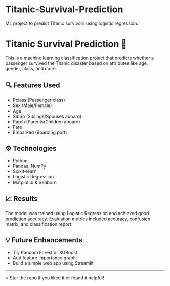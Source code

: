 # Titanic-Survival-Prediction
ML project to predict Titanic survivors using logistic regression.

# Titanic Survival Prediction 🚢

This is a machine learning classification project that predicts whether a passenger survived the Titanic disaster based on attributes like age, gender, class, and more.

## 🔍 Features Used
- Pclass (Passenger class)
- Sex (Male/Female)
- Age
- SibSp (Siblings/Spouses aboard)
- Parch (Parents/Children aboard)
- Fare
- Embarked (Boarding port)

## ⚙️ Technologies
- Python
- Pandas, NumPy
- Scikit-learn
- Logistic Regression
- Matplotlib & Seaborn

## 📈 Results
The model was trained using Logistic Regression and achieved good prediction accuracy. Evaluation metrics included accuracy, confusion matrix, and classification report.

## 💡 Future Enhancements
- Try Random Forest or XGBoost
- Add feature importance graph
- Build a simple web app using Streamlit

---
⭐ Star the repo if you liked it or found it helpful!
